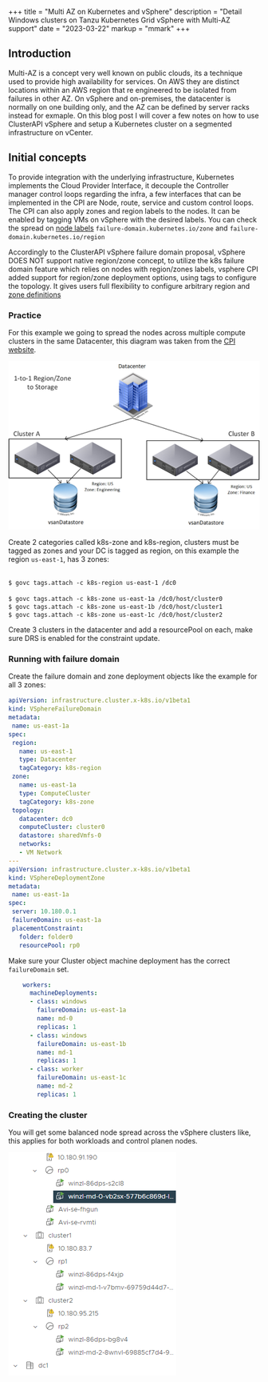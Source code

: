 +++
title = "Multi AZ on Kubernetes and vSphere"
description = "Detail Windows clusters on Tanzu Kubernetes Grid vSphere with Multi-AZ support"
date = "2023-03-22"
markup = "mmark"
+++

## Introduction

Multi-AZ is a concept very well known on public clouds, its a technique used to provide high availability for services. On AWS they are distinct locations within an AWS region that re engineered to be isolated from failures in other AZ. On vSphere and on-premises, the datacenter is normally on one building only, and the AZ can be defined by server racks instead for exmaple. On this blog post I will cover a few notes on how to use ClusterAPI vSphere and setup a Kubernetes cluster on a segmented infrastructure on vCenter.

## Initial concepts

To provide integration with the underlying infrastructure, Kubernetes implements the Cloud Provider Interface, it decouple the Controller manager 
control loops regarding the infra, a few interfaces that can be implemented in the CPI are Node, route, service and custom control loops. 
The CPI can also apply zones and region labels to the nodes. It can be enabled by tagging VMs on vSphere with the desired labels. 
You can check the spread on [node labels](https://github.com/kubernetes/cloud-provider-vsphere/blob/master/docs/book/cloud_provider_interface.md#node-zonesregions-topology) `failure-domain.kubernetes.io/zone` and `failure-domain.kubernetes.io/region`

Accordingly to the ClusterAPI vSphere failure domain proposal, vSphere DOES NOT support native region/zone concept, 
to utilize the k8s failure domain feature which relies on nodes with region/zones labels, vsphere CPI added support for region/zone 
deployment options, using tags to configure the topology. It gives users full flexibility to configure arbitrary region and [zone definitions](https://github.com/kubernetes-sigs/cluster-api-provider-vsphere/blob/main/docs/proposal/20201103-failure-domain.md)

### Practice

For this example we going to spread the nodes across multiple compute clusters in the same Datacenter, this diagram was taken from the [CPI website](https://cloud-provider-vsphere.sigs.k8s.io/tutorials/deploying_cpi_with_multi_dc_vc_aka_zones.html).

![clusterbased](./images/clusterbased.png "clusterbased")

Create 2 categories called k8s-zone and k8s-region, clusters must be tagged as zones and your DC is tagged as region, on this example the region `us-east-1`, has 3 zones:

```shell

$ govc tags.attach -c k8s-region us-east-1 /dc0

$ govc tags.attach -c k8s-zone us-east-1a /dc0/host/cluster0
$ govc tags.attach -c k8s-zone us-east-1b /dc0/host/cluster1
$ govc tags.attach -c k8s-zone us-east-1c /dc0/host/cluster2
```

Create 3 clusters in the datacenter and add a resourcePool on each, make sure DRS is enabled for the constraint update.


### Running with failure domain

Create the failure domain and zone deployment objects like the example for all 3 zones:

```yaml
apiVersion: infrastructure.cluster.x-k8s.io/v1beta1
kind: VSphereFailureDomain
metadata:
 name: us-east-1a
spec:
 region:
   name: us-east-1
   type: Datacenter
   tagCategory: k8s-region
 zone:
   name: us-east-1a
   type: ComputeCluster
   tagCategory: k8s-zone
 topology:
   datacenter: dc0
   computeCluster: cluster0
   datastore: sharedVmfs-0
   networks:
   - VM Network
---
apiVersion: infrastructure.cluster.x-k8s.io/v1beta1
kind: VSphereDeploymentZone
metadata:
 name: us-east-1a
spec:
 server: 10.180.0.1
 failureDomain: us-east-1a
 placementConstraint:
   folder: folder0
   resourcePool: rp0
```

Make sure your Cluster object machine deployment has the correct `failureDomain` set.

```yaml
    workers:
      machineDeployments:
      - class: windows
        failureDomain: us-east-1a
        name: md-0
        replicas: 1
      - class: windows
        failureDomain: us-east-1b
        name: md-1
        replicas: 1
      - class: worker
        failureDomain: us-east-1c
        name: md-2
        replicas: 1
```

### Creating the cluster

You will get some balanced node spread across the vSphere clusters like, this applies for both workloads and control planen nodes.

![cluster](./images/cluster.png "cluster")

